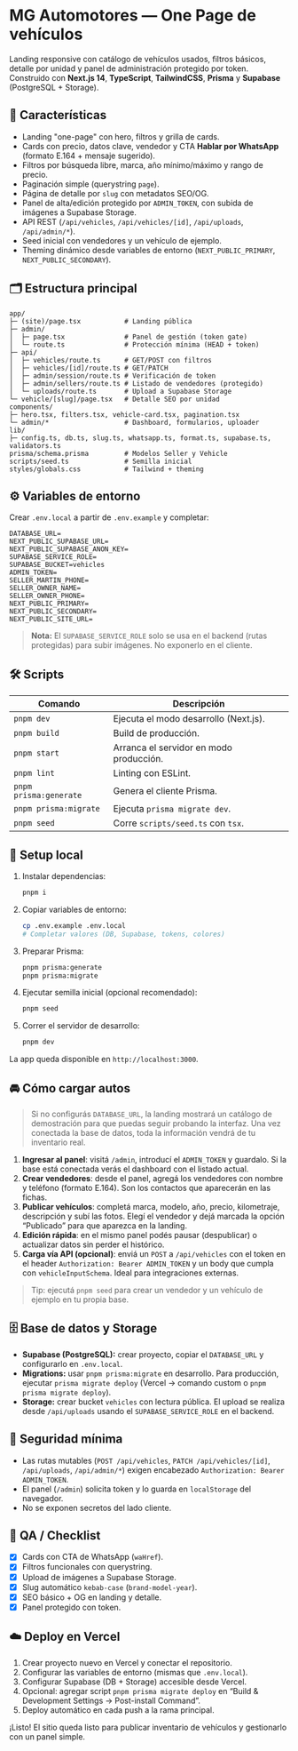 # MG Automotores — One Page de vehículos

Landing responsive con catálogo de vehículos usados, filtros básicos, detalle por unidad y panel de administración protegido por token. Construido con **Next.js 14**, **TypeScript**, **TailwindCSS**, **Prisma** y **Supabase** (PostgreSQL + Storage).

## 🚗 Características

- Landing "one-page" con hero, filtros y grilla de cards.
- Cards con precio, datos clave, vendedor y CTA **Hablar por WhatsApp** (formato E.164 + mensaje sugerido).
- Filtros por búsqueda libre, marca, año mínimo/máximo y rango de precio.
- Paginación simple (querystring `page`).
- Página de detalle por `slug` con metadatos SEO/OG.
- Panel de alta/edición protegido por `ADMIN_TOKEN`, con subida de imágenes a Supabase Storage.
- API REST (`/api/vehicles`, `/api/vehicles/[id]`, `/api/uploads`, `/api/admin/*`).
- Seed inicial con vendedores y un vehículo de ejemplo.
- Theming dinámico desde variables de entorno (`NEXT_PUBLIC_PRIMARY`, `NEXT_PUBLIC_SECONDARY`).

## 🗂️ Estructura principal

```
app/
├─ (site)/page.tsx           # Landing pública
├─ admin/
│  ├─ page.tsx               # Panel de gestión (token gate)
│  └─ route.ts               # Protección mínima (HEAD + token)
├─ api/
│  ├─ vehicles/route.ts      # GET/POST con filtros
│  ├─ vehicles/[id]/route.ts # GET/PATCH
│  ├─ admin/session/route.ts # Verificación de token
│  ├─ admin/sellers/route.ts # Listado de vendedores (protegido)
│  └─ uploads/route.ts       # Upload a Supabase Storage
└─ vehicle/[slug]/page.tsx   # Detalle SEO por unidad
components/
├─ hero.tsx, filters.tsx, vehicle-card.tsx, pagination.tsx
└─ admin/*                   # Dashboard, formularios, uploader
lib/
├─ config.ts, db.ts, slug.ts, whatsapp.ts, format.ts, supabase.ts, validators.ts
prisma/schema.prisma         # Modelos Seller y Vehicle
scripts/seed.ts              # Semilla inicial
styles/globals.css           # Tailwind + theming
```

## ⚙️ Variables de entorno

Crear `.env.local` a partir de `.env.example` y completar:

```env
DATABASE_URL=
NEXT_PUBLIC_SUPABASE_URL=
NEXT_PUBLIC_SUPABASE_ANON_KEY=
SUPABASE_SERVICE_ROLE=
SUPABASE_BUCKET=vehicles
ADMIN_TOKEN=
SELLER_MARTIN_PHONE=
SELLER_OWNER_NAME=
SELLER_OWNER_PHONE=
NEXT_PUBLIC_PRIMARY=
NEXT_PUBLIC_SECONDARY=
NEXT_PUBLIC_SITE_URL=
```

> **Nota:** El `SUPABASE_SERVICE_ROLE` solo se usa en el backend (rutas protegidas) para subir imágenes. No exponerlo en el cliente.

## 🛠️ Scripts

| Comando | Descripción |
| --- | --- |
| `pnpm dev` | Ejecuta el modo desarrollo (Next.js). |
| `pnpm build` | Build de producción. |
| `pnpm start` | Arranca el servidor en modo producción. |
| `pnpm lint` | Linting con ESLint. |
| `pnpm prisma:generate` | Genera el cliente Prisma. |
| `pnpm prisma:migrate` | Ejecuta `prisma migrate dev`. |
| `pnpm seed` | Corre `scripts/seed.ts` con `tsx`. |

## 🚀 Setup local

1. Instalar dependencias:
   ```bash
   pnpm i
   ```
2. Copiar variables de entorno:
   ```bash
   cp .env.example .env.local
   # Completar valores (DB, Supabase, tokens, colores)
   ```
3. Preparar Prisma:
   ```bash
   pnpm prisma:generate
   pnpm prisma:migrate
   ```
4. Ejecutar semilla inicial (opcional recomendado):
   ```bash
   pnpm seed
   ```
5. Correr el servidor de desarrollo:
   ```bash
   pnpm dev
   ```

La app queda disponible en `http://localhost:3000`.

## 🚘 Cómo cargar autos

> Si no configurás `DATABASE_URL`, la landing mostrará un catálogo de demostración para que puedas seguir probando la interfaz. Una vez conectada la base de datos, toda la información vendrá de tu inventario real.

1. **Ingresar al panel**: visitá `/admin`, introducí el `ADMIN_TOKEN` y guardalo. Si la base está conectada verás el dashboard con el listado actual.
2. **Crear vendedores**: desde el panel, agregá los vendedores con nombre y teléfono (formato E.164). Son los contactos que aparecerán en las fichas.
3. **Publicar vehículos**: completá marca, modelo, año, precio, kilometraje, descripción y subí las fotos. Elegí el vendedor y dejá marcada la opción “Publicado” para que aparezca en la landing.
4. **Edición rápida**: en el mismo panel podés pausar (despublicar) o actualizar datos sin perder el histórico.
5. **Carga vía API (opcional)**: enviá un `POST` a `/api/vehicles` con el token en el header `Authorization: Bearer ADMIN_TOKEN` y un body que cumpla con `vehicleInputSchema`. Ideal para integraciones externas.

> Tip: ejecutá `pnpm seed` para crear un vendedor y un vehículo de ejemplo en tu propia base.

## 🗄️ Base de datos y Storage

- **Supabase (PostgreSQL):** crear proyecto, copiar el `DATABASE_URL` y configurarlo en `.env.local`.
- **Migrations:** usar `pnpm prisma:migrate` en desarrollo. Para producción, ejecutar `prisma migrate deploy` (Vercel → comando custom o `pnpm prisma migrate deploy`).
- **Storage:** crear bucket `vehicles` con lectura pública. El upload se realiza desde `/api/uploads` usando el `SUPABASE_SERVICE_ROLE` en el backend.

## 🔐 Seguridad mínima

- Las rutas mutables (`POST /api/vehicles`, `PATCH /api/vehicles/[id]`, `/api/uploads`, `/api/admin/*`) exigen encabezado `Authorization: Bearer ADMIN_TOKEN`.
- El panel (`/admin`) solicita token y lo guarda en `localStorage` del navegador.
- No se exponen secretos del lado cliente.

## 🧪 QA / Checklist

- [x] Cards con CTA de WhatsApp (`waHref`).
- [x] Filtros funcionales con querystring.
- [x] Upload de imágenes a Supabase Storage.
- [x] Slug automático `kebab-case` (`brand-model-year`).
- [x] SEO básico + OG en landing y detalle.
- [x] Panel protegido con token.

## ☁️ Deploy en Vercel

1. Crear proyecto nuevo en Vercel y conectar el repositorio.
2. Configurar las variables de entorno (mismas que `.env.local`).
3. Configurar Supabase (DB + Storage) accesible desde Vercel.
4. Opcional: agregar script `pnpm prisma migrate deploy` en “Build & Development Settings → Post-install Command”.
5. Deploy automático en cada push a la rama principal.

¡Listo! El sitio queda listo para publicar inventario de vehículos y gestionarlo con un panel simple.
